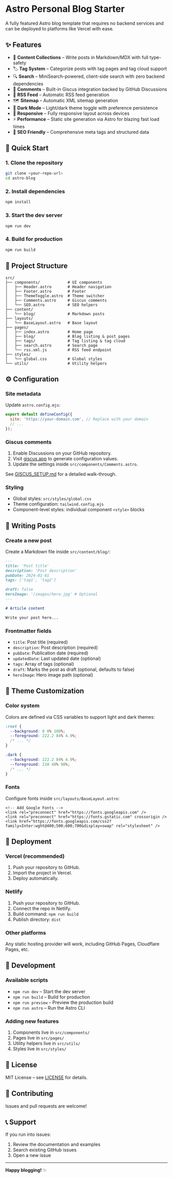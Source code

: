 # Astro Personal Blog Starter

A fully featured Astro blog template that requires no backend services and can be deployed to platforms like Vercel with ease.

## ✨ Features

- 📝 **Content Collections** – Write posts in Markdown/MDX with full type-safety
- 🏷️ **Tag System** – Categorize posts with tag pages and tag cloud support
- 🔍 **Search** – MiniSearch-powered, client-side search with zero backend dependencies
- 💬 **Comments** – Built-in Giscus integration backed by GitHub Discussions
- 📡 **RSS Feed** – Automatic RSS feed generation
- 🗺️ **Sitemap** – Automatic XML sitemap generation
- 🎨 **Dark Mode** – Light/dark theme toggle with preference persistence
- 📱 **Responsive** – Fully responsive layout across devices
- ⚡ **Performance** – Static site generation via Astro for blazing fast load times
- 🔧 **SEO Friendly** – Comprehensive meta tags and structured data

## 🚀 Quick Start

### 1. Clone the repository

```bash
git clone <your-repo-url>
cd astro-blog
```

### 2. Install dependencies

```bash
npm install
```

### 3. Start the dev server

```bash
npm run dev
```

### 4. Build for production

```bash
npm run build
```

## 📁 Project Structure

```
src/
├── components/            # UI components
│   ├── Header.astro       # Header navigation
│   ├── Footer.astro       # Footer
│   ├── ThemeToggle.astro  # Theme switcher
│   ├── Comments.astro     # Giscus comments
│   └── SEO.astro          # SEO helpers
├── content/
│   └── blog/              # Markdown posts
├── layouts/
│   └── BaseLayout.astro   # Base layout
├── pages/
│   ├── index.astro        # Home page
│   ├── blog/              # Blog listing & post pages
│   ├── tags/              # Tag listing & tag cloud
│   ├── search.astro       # Search page
│   └── rss.xml.js         # RSS feed endpoint
├── styles/
│   └── global.css         # Global styles
└── utils/                 # Utility helpers
```

## ⚙️ Configuration

### Site metadata

Update `astro.config.mjs`:

```javascript
export default defineConfig({
  site: 'https://your-domain.com', // Replace with your domain
  // ...
});
```

### Giscus comments

1. Enable Discussions on your GitHub repository.
2. Visit [giscus.app](https://giscus.app) to generate configuration values.
3. Update the settings inside `src/components/Comments.astro`.

See [GISCUS_SETUP.md](./GISCUS_SETUP.md) for a detailed walk-through.

### Styling

- Global styles: `src/styles/global.css`
- Theme configuration: `tailwind.config.mjs`
- Component-level styles: individual component `<style>` blocks

## 📝 Writing Posts

### Create a new post

Create a Markdown file inside `src/content/blog/`:

```markdown
---
title: 'Post title'
description: 'Post description'
pubDate: 2024-01-01
tags: ['tag1', 'tag2']

draft: false
heroImage: '/images/hero.jpg' # Optional
---

# Article content

Write your post here...
```

### Frontmatter fields

- `title`: Post title (required)
- `description`: Post description (required)
- `pubDate`: Publication date (required)
- `updatedDate`: Last updated date (optional)
- `tags`: Array of tags (optional)
- `draft`: Marks the post as draft (optional, defaults to false)
- `heroImage`: Hero image path (optional)


## 🎨 Theme Customization

### Color system

Colors are defined via CSS variables to support light and dark themes:

```css
:root {
  --background: 0 0% 100%;
  --foreground: 222.2 84% 4.9%;
  /* ... */
}

.dark {
  --background: 222.2 84% 4.9%;
  --foreground: 210 40% 98%;
  /* ... */
}
```

### Fonts

Configure fonts inside `src/layouts/BaseLayout.astro`:

```astro
<!-- Add Google Fonts -->
<link rel="preconnect" href="https://fonts.googleapis.com" />
<link rel="preconnect" href="https://fonts.gstatic.com" crossorigin />
<link href="https://fonts.googleapis.com/css2?family=Inter:wght@400;500;600;700&display=swap" rel="stylesheet" />
```

## 🚀 Deployment

### Vercel (recommended)

1. Push your repository to GitHub.
2. Import the project in Vercel.
3. Deploy automatically.

### Netlify

1. Push your repository to GitHub.
2. Connect the repo in Netlify.
3. Build command: `npm run build`
4. Publish directory: `dist`

### Other platforms

Any static hosting provider will work, including GitHub Pages, Cloudflare Pages, etc.

## 🔧 Development

### Available scripts

- `npm run dev` – Start the dev server
- `npm run build` – Build for production
- `npm run preview` – Preview the production build
- `npm run astro` – Run the Astro CLI

### Adding new features

1. Components live in `src/components/`
2. Pages live in `src/pages/`
3. Utility helpers live in `src/utils/`
4. Styles live in `src/styles/`

## 📄 License

MIT License – see [LICENSE](./LICENSE) for details.

## 🤝 Contributing

Issues and pull requests are welcome!

## 📞 Support

If you run into issues:

1. Review the documentation and examples
2. Search existing GitHub issues
3. Open a new issue

---

**Happy blogging!** ✨
